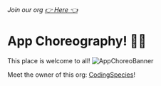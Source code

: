 <h6> Join our org <a href="https://github.com/App-Choreography/Get-An-Invite/issues/new?assignees=CodingSpecies&labels=Organisation+Invite%21+%F0%9F%93%A8&template=please-can-i-join-this-organisation------.md&title=Please+Can+I+Join+This+Organisation%3F+%F0%9F%A5%BA%F0%9F%99%8F"> 👉 Here 👈 </a> </h6> 

# App Choreography! 🎉🎊 
This place is welcome to all!
![AppChoreoBanner](https://user-images.githubusercontent.com/70807500/139558435-bfa3ab99-a1a5-4358-8133-3b183820de4b.png)

 

Meet the owner of this org: [CodingSpecies](https://github.com/CodingSpecies)!





